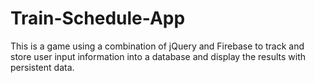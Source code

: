 # Train-Schedule-App

This is a game using a combination of jQuery and Firebase to track and store user input information into a database and display the results with  persistent data.